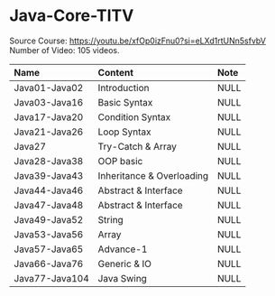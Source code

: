 # Java-Core-TITV
Source Course: https://youtu.be/xfOp0izFnu0?si=eLXd1rtUNn5sfvbV
Number of Video: 105 videos.

| Name | Content | Note |
| :--- | :--- | :--- |
| Java01-Java02  | Introduction               | NULL |
| Java03-Java16  | Basic Syntax               | NULL |
| Java17-Java20  | Condition Syntax           | NULL |
| Java21-Java26  | Loop Syntax                | NULL |
| Java27         | Try-Catch & Array          | NULL |
| Java28-Java38  | OOP basic                  | NULL |
| Java39-Java43  | Inheritance & Overloading  | NULL |
| Java44-Java46  | Abstract & Interface       | NULL |
| Java47-Java48  | Abstract & Interface       | NULL |
| Java49-Java52  | String                     | NULL |
| Java53-Java56  | Array                      | NULL |
| Java57-Java65  | Advance-1                  | NULL |
| Java66-Java76  | Generic & IO               | NULL |
| Java77-Java104 | Java Swing                 | NULL |
